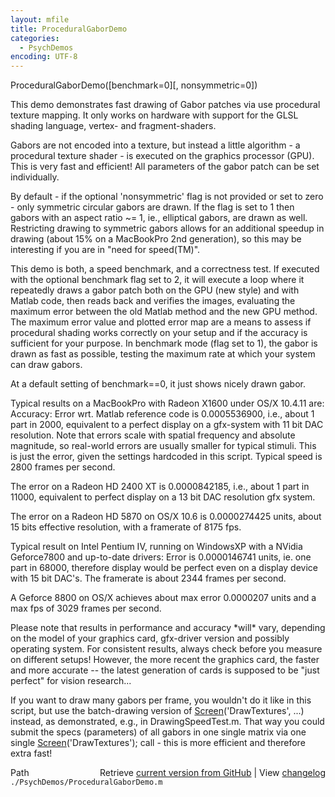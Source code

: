 ```yaml
---
layout: mfile
title: ProceduralGaborDemo
categories:
  - PsychDemos
encoding: UTF-8
---
```


ProceduralGaborDemo([benchmark=0][, nonsymmetric=0])

This demo demonstrates fast drawing of Gabor patches via use procedural
texture mapping. It only works on hardware with support for the GLSL
shading language, vertex- and fragment-shaders.

Gabors are not encoded into a texture, but instead a little algorithm - a
procedural texture shader - is executed on the graphics processor (GPU).
This is very fast and efficient! All parameters of the gabor patch can be
set individually.

By default - if the optional 'nonsymmetric' flag is not provided or set
to zero - only symmetric circular gabors are drawn. If the flag is set to
1 then gabors with an aspect ratio ~= 1, ie., elliptical gabors, are
drawn as well. Restricting drawing to symmetric gabors allows for an
additional speedup in drawing (about 15% on a MacBookPro 2nd generation),
so this may be interesting if you are in "need for speed(TM)".

This demo is both, a speed benchmark, and a correctness test. If executed
with the optional benchmark flag set to 2, it will execute a loop
where it repeatedly draws a gabor patch both on the GPU (new style) and
with Matlab code, then reads back and verifies the images, evaluating the
maximum error between the old Matlab method and the new GPU method. The
maximum error value and plotted error map are a means to assess if
procedural shading works correctly on your setup and if the accuracy is
sufficient for your purpose. In benchmark mode (flag set to 1), the gabor
is drawn as fast as possible, testing the maximum rate at which your
system can draw gabors.

At a default setting of benchmark==0, it just shows nicely drawn gabor.

Typical results on a MacBookPro with Radeon X1600 under OS/X 10.4.11 are:
Accuracy: Error wrt. Matlab reference code is 0.0005536900, i.e., about
1 part in 2000, equivalent to a perfect display on a gfx-system with 11 bit
DAC resolution. Note that errors scale with spatial frequency and
absolute magnitude, so real-world errors are usually smaller for typical
stimuli. This is just the error, given the settings hardcoded in this script.
Typical speed is 2800 frames per second.

The error on a Radeon HD 2400 XT is 0.0000842185, i.e., about 1 part in
11000, equivalent to perfect display on a 13 bit DAC resolution gfx
system.

The error on a Radeon HD 5870 on OS/X 10.6 is 0.0000274425 units, about 15
bits effective resolution, with a framerate of 8175 fps.

Typical result on Intel Pentium IV, running on WindowsXP with a NVidia
Geforce7800 and up-to-date drivers: Error is 0.0000146741 units, ie. one
part in 68000, therefore display would be perfect even on a display device
with 15 bit DAC's. The framerate is about 2344 frames per second.

A Geforce 8800 on OS/X achieves about max error 0.0000207 units and
a max fps of 3029 frames per second.

Please note that results in performance and accuracy \*will\* vary,
depending on the model of your graphics card, gfx-driver version and
possibly operating system. For consistent results, always check before you
measure on different setups! However, the more recent the graphics card,
the faster and more accurate -- the latest generation of cards is
supposed to be "just perfect" for vision research...

If you want to draw many gabors per frame, you wouldn't do it like in this script,
but use the batch-drawing version of [Screen](/docs/Screen)('DrawTextures', ...) instead,
as demonstrated, e.g., in DrawingSpeedTest.m. That way you could submit
the specs (parameters) of all gabors in one single matrix via one single
[Screen](/docs/Screen)('DrawTextures'); call - this is more efficient and therefore extra
fast!



<div class="code_header" style="text-align:right;">
  <span style="float:left;">Path&nbsp;&nbsp;</span> <span class="counter">Retrieve <a href=
  "https://raw.github.com/Psychtoolbox-3/Psychtoolbox-3/beta/./PsychDemos/ProceduralGaborDemo.m">current version from GitHub</a> | View <a href=
  "https://github.com/Psychtoolbox-3/Psychtoolbox-3/commits/beta/./PsychDemos/ProceduralGaborDemo.m">changelog</a></span>
</div>
<div class="code">
  <code>./PsychDemos/ProceduralGaborDemo.m</code>
</div>

